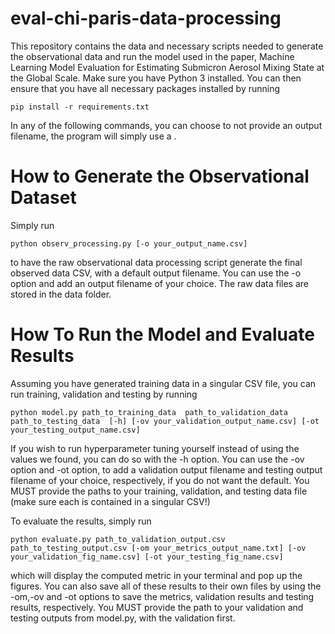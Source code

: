 # eval-chi-paris-data-processing

This repository contains the data and necessary scripts needed to generate the observational data and run the model used in the paper, Machine Learning Model Evaluation for Estimating Submicron Aerosol Mixing State at the Global Scale.
Make sure you have Python 3 installed. You can then ensure that you have all necessary packages installed by running
```
pip install -r requirements.txt
```
In any of the following commands, you can choose to not provide an output filename, the program will simply use a .
# **How to Generate the Observational Dataset**
Simply run
```
python observ_processing.py [-o your_output_name.csv]
```
to have the raw observational data processing script generate the final observed data CSV, with a default output filename. You can use the -o option and add an output filename of your choice. The raw data files are stored in the data folder.

# **How To Run the Model and Evaluate Results**
Assuming you have generated training data in a singular CSV file, you can run training, validation and testing by running
```
python model.py path_to_training_data  path_to_validation_data path_to_testing_data  [-h] [-ov your_validation_output_name.csv] [-ot your_testing_output_name.csv]
```

If you wish to run hyperparameter tuning yourself instead of using the values we found, you can do so with the -h option. You can use the -ov option and -ot option, to add a validation output filename and testing output filename of your choice, respectively, if you do not want the default. You MUST provide the paths to your training, validation, and testing data file (make sure each is contained in a singular CSV!)

To evaluate the results, simply run 
```
python evaluate.py path_to_validation_output.csv path_to_testing_output.csv [-om your_metrics_output_name.txt] [-ov your_validation_fig_name.csv] [-ot your_testing_fig_name.csv]
```
which will display the computed metric in your terminal and pop up the figures. You can also save all of these results to their own files by using the -om,-ov and -ot options to save the metrics, validation results and testing results, respectively. You MUST provide the path to your validation and testing outputs from model.py, with the validation first.
